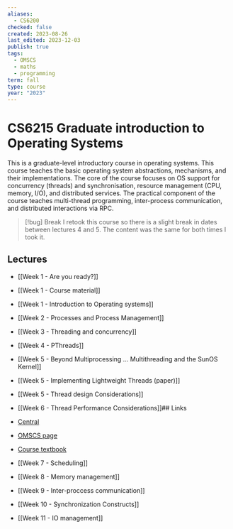 ```yaml
---
aliases:
  - CS6200
checked: false
created: 2023-08-26
last_edited: 2023-12-03
publish: true
tags:
  - OMSCS
  - maths
  - programming
term: fall
type: course
year: "2023"
---
```

# CS6215 Graduate introduction to Operating Systems

This is a graduate-level introductory course in operating systems. This course teaches the basic operating system abstractions, mechanisms, and their implementations. The core of the course focuses on OS support for concurrency (threads) and synchronisation, resource management (CPU, memory, I/O), and distributed services. The practical component of the course teaches multi-thread programming, inter-process communication, and distributed interactions via RPC.

>[!bug] Break
>I retook this course so there is a slight break in dates between lectures 4 and 5. The content was the same for both times I took it.

## Lectures
- [[Week 1 - Are you ready?]]
- [[Week 1 - Course material]]
- [[Week 1 - Introduction to Operating systems]]
- [[Week 2 - Processes and Process Management]]
- [[Week 3 - Threading and concurrency]]
- [[Week 4 - PThreads]]
- [[Week 5 - Beyond Multiprocessing ... Multithreading and the SunOS Kernel]]
- [[Week 5 - Implementing Lightweight Threads (paper)]]
- [[Week 5 - Thread design Considerations]]
- [[Week 6 - Thread Performance Considerations]]## Links

- [Central](https://www.omscentral.com/courses/graduate-introduction-to-operating-systems/reviews)
- [OMSCS page](https://omscs.gatech.edu/cs-6200-introduction-operating-systems)
- [Course textbook](http://algorithmics.lsi.upc.edu/docs/Dasgupta-Papadimitriou-Vazirani.pdf)
- [[Week 7 - Scheduling]]
- [[Week 8 - Memory management]]
- [[Week 9 - Inter-proccess communication]]
- [[Week 10 - Synchronization Constructs]]
- [[Week 11 - IO management]]